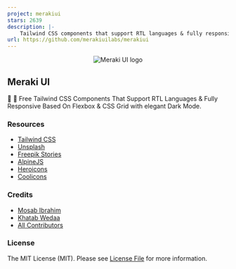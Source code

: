 ```yaml
---
project: merakiui
stars: 2639
description: |-
    Tailwind CSS components that support RTL languages & fully responsive based on Flexbox & CSS Grid with elegant Dark Mode 🚀 ☄️.
url: https://github.com/merakiuilabs/merakiui
---
```


<p align="center">
    <img src="./assets/thumbnail.webp" alt="Meraki UI logo">

## Meraki UI

🎉 🚀 Free Tailwind CSS Components That Support RTL Languages & Fully Responsive Based On Flexbox & CSS Grid with elegant Dark Mode.

### Resources

-   [Tailwind CSS](https://tailwindcss.com)
-   [Unsplash](https://unsplash.com)
-   [Freepik Stories](https://stories.freepik.com)
-   [AlpineJS](https://alpinejs.dev)
-   [Heroicons](https://heroicons.dev)
-   [Coolicons](https://coolicons.cool)

### Credits

-   [Mosab Ibrahim](https://twitter.com/miaababikir)
-   [Khatab Wedaa](https://twitter.com/khatabwedaa)
-   [All Contributors](../../contributors)

### License

The MIT License (MIT). Please see [License File](LICENSE) for more information.

